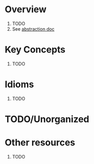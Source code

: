 # Overview
1. TODO
1. See [abstraction doc](./abstraction.md)


# Key Concepts
1. TODO


# Idioms
1. TODO


# TODO/Unorganized



# Other resources
1. TODO
